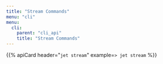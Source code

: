 ```yaml
---
title: "Stream Commands"
menu: "cli"
menu:
  cli:
    parent: "cli_api"
    title: "Stream Commands"
---
```


{{% apiCard header="`jet stream`" example=`> jet stream` %}}